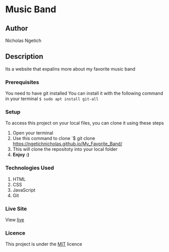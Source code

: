 # Music Band
## Author
Nicholas Ngetich
## Description
Its a website that expalins more about my favorite music band 
### Prerequisites
You need to have git installed
You can install it with the following command in your terminal
`$ sudo apt install git-all`
### Setup
To access this project on your local files, you can clone it using these steps
1. Open your terminal
1. Use this command to clone `$ git clone https://ngetichnicholas.github.io/My_Favorite_Band/
1. This will clone the repositoty into your local folder
1. __Enjoy :)__
### Technologies Used
1. HTML
1. CSS
1. JavaScript
1. Git
### Live Site
View [live](https://ngetichnicholas.github.io/My_Favorite_Band/)
### Licence
This project is under the  [MIT](LICENSE) licence
